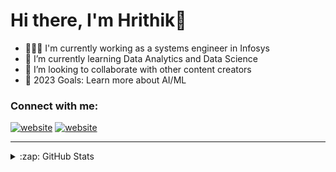 # Hi there, I'm Hrithik👋 

- 👨🏻‍💻 I'm currently working as a systems engineer in Infosys
- 🌱 I’m currently learning Data Analytics and Data Science
- 👯 I’m looking to collaborate with other content creators
- 🥅 2023 Goals: Learn more about AI/ML

### Connect with me:

[![website](./img/linkedin-light.svg)](https://in.linkedin.com/in/hrithik-gharat-139117201#gh-light-mode-only)
[![website](./img/linkedin-dark.svg)](https://in.linkedin.com/in/hrithik-gharat-139117201#gh-dark-mode-only)

---

<details>
  <summary>:zap: GitHub Stats</summary>

  <img align="left" alt="codeSTACKr's GitHub Stats" src="https://github-readme-stats.vercel.app/api?username=codeSTACKr&show_icons=true&hide_border=false&title_color=ff652f&icon_color=FFE400&bg_color=09131B&text_color=ffffff&border_color=0c1a25" />

</details>

[linkedin]: https://in.linkedin.com/in/hrithik-gharat-139117201
